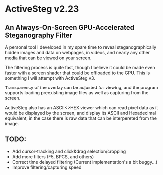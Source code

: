 # ActiveSteg v2.23
## An Always-On-Screen GPU-Accelerated Steganography Filter

A personal tool I developed in my spare time to reveal steganographically
hidden images and data on webpages, in videos, and nearly any other media
that can be viewed on your screen.

The filtering process is quite fast, though I believe it could be made
even faster with a screen shader that could be offloaded to the GPU.
This is something I will attempt with ActiveSteg v3.

Transparency of the overlay can be adjusted for viewing, and the program
supports loading preexisting image files as well as capturing from the screen.

ActiveSteg also has an ASCII<>HEX viewer which can read pixel data as it would be displayed by the screen, and display its ASCII and Hexadecimal equivalent, in the case there is raw data that
can be interpereted from the image.

## TODO:

- Add cursor-tracking and click&drag selection/cropping
- Add more filters (F5, BPCS, and others)
- Correct time delayed filtering (Current implementation's a bit buggy...)
- Improve filtering/capturing speed
